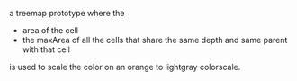 a treemap prototype where the 

+ area of the cell 
+ the maxArea of all the cells that share the same depth and same parent with that cell

is used to scale the color on an orange to lightgray colorscale.